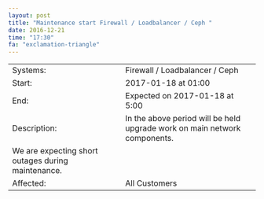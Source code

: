 ```yaml
---
layout: post
title: "Maintenance start Firewall / Loadbalancer / Ceph "
date: 2016-12-21
time: "17:30"
fa: "exclamation-triangle"
---
```


|                   |   |                                                                      |
|-------------------|---|----------------------------------------------------------------------|
| Systems:          |   | Firewall / Loadbalancer / Ceph				       |
| Start:            |   | 2017-01-18 at 01:00                                                  | 
| End:              |   | Expected on 2017-01-18 at 5:00                                  |    
| Description:      |   | In the above period will be held upgrade work on main network components.
We are expecting short outages during maintenance.|
| Affected:         |   | All Customers                                                  |

